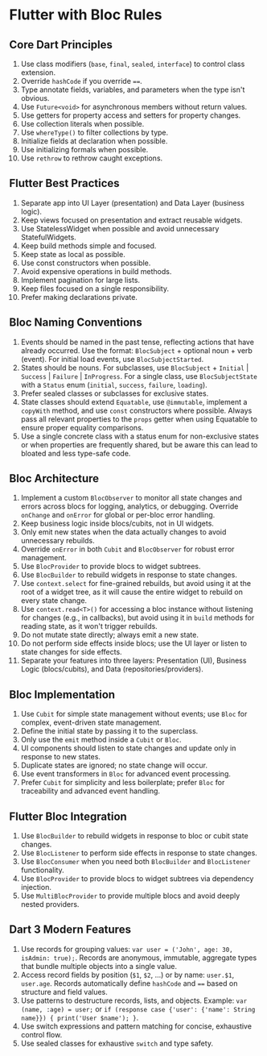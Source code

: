 # Flutter with Bloc Rules

## Core Dart Principles
1. Use class modifiers (`base`, `final`, `sealed`, `interface`) to control class extension.
2. Override `hashCode` if you override `==`.
3. Type annotate fields, variables, and parameters when the type isn't obvious.
4. Use `Future<void>` for asynchronous members without return values.
5. Use getters for property access and setters for property changes.
6. Use collection literals when possible.
7. Use `whereType()` to filter collections by type.
8. Initialize fields at declaration when possible.
9. Use initializing formals when possible.
10. Use `rethrow` to rethrow caught exceptions.

## Flutter Best Practices
1. Separate app into UI Layer (presentation) and Data Layer (business logic).
2. Keep views focused on presentation and extract reusable widgets.
3. Use StatelessWidget when possible and avoid unnecessary StatefulWidgets.
4. Keep build methods simple and focused.
5. Keep state as local as possible.
6. Use const constructors when possible.
7. Avoid expensive operations in build methods.
8. Implement pagination for large lists.
9. Keep files focused on a single responsibility.
10. Prefer making declarations private.

## Bloc Naming Conventions
1. Events should be named in the past tense, reflecting actions that have already occurred. Use the format: `BlocSubject` + optional noun + verb (event). For initial load events, use `BlocSubjectStarted`.
2. States should be nouns. For subclasses, use `BlocSubject` + `Initial` | `Success` | `Failure` | `InProgress`. For a single class, use `BlocSubjectState` with a `Status` enum (`initial`, `success`, `failure`, `loading`).
3. Prefer sealed classes or subclasses for exclusive states.
4. State classes should extend `Equatable`, use `@immutable`, implement a `copyWith` method, and use `const` constructors where possible. Always pass all relevant properties to the `props` getter when using Equatable to ensure proper equality comparisons.
5. Use a single concrete class with a status enum for non-exclusive states or when properties are frequently shared, but be aware this can lead to bloated and less type-safe code.

## Bloc Architecture
1. Implement a custom `BlocObserver` to monitor all state changes and errors across blocs for logging, analytics, or debugging. Override `onChange` and `onError` for global or per-bloc error handling.
2. Keep business logic inside blocs/cubits, not in UI widgets.
3. Only emit new states when the data actually changes to avoid unnecessary rebuilds.
4. Override `onError` in both `Cubit` and `BlocObserver` for robust error management.
5. Use `BlocProvider` to provide blocs to widget subtrees.
6. Use `BlocBuilder` to rebuild widgets in response to state changes.
7. Use `context.select` for fine-grained rebuilds, but avoid using it at the root of a widget tree, as it will cause the entire widget to rebuild on every state change.
8. Use `context.read<T>()` for accessing a bloc instance without listening for changes (e.g., in callbacks), but avoid using it in `build` methods for reading state, as it won't trigger rebuilds.
9. Do not mutate state directly; always emit a new state.
10. Do not perform side effects inside blocs; use the UI layer or listen to state changes for side effects.
11. Separate your features into three layers: Presentation (UI), Business Logic (blocs/cubits), and Data (repositories/providers).

## Bloc Implementation
1. Use `Cubit` for simple state management without events; use `Bloc` for complex, event-driven state management.
2. Define the initial state by passing it to the superclass.
3. Only use the `emit` method inside a `Cubit` or `Bloc`.
4. UI components should listen to state changes and update only in response to new states.
5. Duplicate states are ignored; no state change will occur.
6. Use event transformers in `Bloc` for advanced event processing.
7. Prefer `Cubit` for simplicity and less boilerplate; prefer `Bloc` for traceability and advanced event handling.

## Flutter Bloc Integration
1. Use `BlocBuilder` to rebuild widgets in response to bloc or cubit state changes.
2. Use `BlocListener` to perform side effects in response to state changes.
3. Use `BlocConsumer` when you need both `BlocBuilder` and `BlocListener` functionality.
4. Use `BlocProvider` to provide blocs to widget subtrees via dependency injection.
5. Use `MultiBlocProvider` to provide multiple blocs and avoid deeply nested providers.

## Dart 3 Modern Features
1. Use records for grouping values: `var user = ('John', age: 30, isAdmin: true);`. Records are anonymous, immutable, aggregate types that bundle multiple objects into a single value.
2. Access record fields by position (`$1`, `$2`, ...) or by name: `user.$1`, `user.age`. Records automatically define `hashCode` and `==` based on structure and field values.
3. Use patterns to destructure records, lists, and objects. Example: `var (name, :age) = user;` or `if (response case {'user': {'name': String name}}) { print('User $name'); }`.
4. Use switch expressions and pattern matching for concise, exhaustive control flow.
5. Use sealed classes for exhaustive `switch` and type safety.
